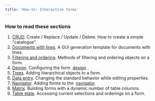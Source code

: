 ```yaml
---
title: 'How-to: Interactive forms'
---
```


### How to read these sections

1.  [CRUD](How-to_CRUD.md). Create / Replace / Update / Delete. How to create a simple "catalogue".
2.  [Documents with lines](How-to_Documents_with_lines.md). A GUI generation template for documents with lines.
3.  [Filtering and ordering](How-to_Filtering_and_ordering.md). Methods of filtering and ordering objects on a form.
4.  [Design](How-to_Design.md). Configuring the form  [design](Form_design.md) .
5.  [Trees](How-to_Trees.md). Adding hierarchical objects to a form.
6.  [Data entry](How-to_Data_entry.md). Changing the standard behavior while editing properties.
7.  [Navigator](How-to_Navigator.md). Adding forms to the  [navigator](Navigator.md).
8.  [Matrix](How-to_Matrix.md). Building forms with a dynamic number of table columns.
9.  [Table state](How-to_Table_status.md). Accessing current selections and orderings on a form.  
      
